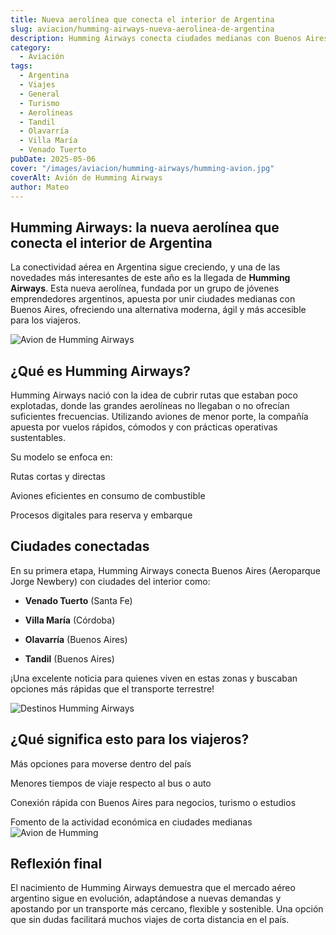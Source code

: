 ```yaml
---
title: Nueva aerolínea que conecta el interior de Argentina
slug: aviacion/humming-airways-nueva-aerolinea-de-argentina
description: Humming Airways conecta ciudades medianas con Buenos Aires.
category:
  - Aviación
tags:
  - Argentina
  - Viajes
  - General
  - Turismo
  - Aerolineas 
  - Tandil
  - Olavarría
  - Villa María
  - Venado Tuerto
pubDate: 2025-05-06
cover: "/images/aviacion/humming-airways/humming-avion.jpg"
coverAlt: Avión de Humming Airways
author: Mateo
---
```


## Humming Airways: la nueva aerolínea que conecta el interior de Argentina 
La conectividad aérea en Argentina sigue creciendo, y una de las novedades más interesantes de este año es la llegada de **Humming Airways**. Esta nueva aerolínea, fundada por un grupo de jóvenes emprendedores argentinos, apuesta por unir ciudades medianas con Buenos Aires, ofreciendo una alternativa moderna, ágil y más accesible para los viajeros.

<img src="/images/aviacion/humming-airways/humming-airways-aeronave-3.webp" alt="Avion de Humming Airways">

## ¿Qué es Humming Airways?

Humming Airways nació con la idea de cubrir rutas que estaban poco explotadas, donde las grandes aerolíneas no llegaban o no ofrecían suficientes frecuencias. Utilizando aviones de menor porte, la compañía apuesta por vuelos rápidos, cómodos y con prácticas operativas sustentables.

Su modelo se enfoca en:

Rutas cortas y directas 

Aviones eficientes en consumo de combustible 

Procesos digitales para reserva y embarque 

## Ciudades conectadas
En su primera etapa, Humming Airways conecta Buenos Aires (Aeroparque Jorge Newbery) con ciudades del interior como:

* **Venado Tuerto** (Santa Fe)

* **Villa María** (Córdoba)

* **Olavarría** (Buenos Aires)

* **Tandil** (Buenos Aires)

¡Una excelente noticia para quienes viven en estas zonas y buscaban opciones más rápidas que el transporte terrestre!

<img src="/images/aviacion/humming-airways/website.png" alt="Destinos Humming Airways">

## ¿Qué significa esto para los viajeros?
Más opciones para moverse dentro del país 

Menores tiempos de viaje respecto al bus o auto 

Conexión rápida con Buenos Aires para negocios, turismo o estudios

Fomento de la actividad económica en ciudades medianas 
<img src="/images/aviacion/humming-airways/humming.jpg" alt="Avion de Humming">

## Reflexión final
El nacimiento de Humming Airways demuestra que el mercado aéreo argentino sigue en evolución, adaptándose a nuevas demandas y apostando por un transporte más cercano, flexible y sostenible.
Una opción que sin dudas facilitará muchos viajes de corta distancia en el país.